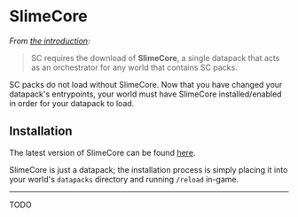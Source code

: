 # SlimeCore

*From [the introduction](../../index.md):*
> SC requires the download of **SlimeCore**, a single datapack that acts as an orchestrator for any world that contains SC packs.

SC packs do not load without SlimeCore. Now that you have changed your datapack's entrypoints, your world must have SlimeCore installed/enabled in order for your datapack to load.

## Installation
The latest version of SlimeCore can be found [here](https://github.com/sixslime/slimecore).

SlimeCore is just a datapack; the installation process is simply placing it into your world's `datapacks` directory and running `/reload` in-game.

---

TODO